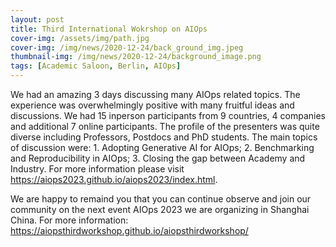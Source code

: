 ```yaml
---
layout: post
title: Third International Wokrshop on AIOps
cover-img: /assets/img/path.jpg
cover-img: /img/news/2020-12-24/back_ground_img.jpeg
thumbnail-img: /img/news/2020-12-24/background_image.png
tags: [Academic Saloon, Berlin, AIOps]
---
```



We had an amazing 3 days discussing many AIOps related topics. The experience was overwhelmingly positive with many fruitful ideas and discussions. We had 15 inperson participants from 9 countries, 4 companies and additional 7 online participants. The profile of the presenters was quite diverse including Professors, Postdocs and PhD students. 
The main topics of discussion were: 1. Adopting Generative AI for AIOps; 2. Benchmarking and Reproducibility in AIOps; 3. Closing the gap between Academy and Industry. For more information please visit https://aiops2023.github.io/aiops2023/index.html. 

We are happy to remaind you that you can continue observe and join our community on the next event AIOps 2023 we are organizing in Shanghai China. 
For more information: https://aiopsthirdworkshop.github.io/aiopsthirdworkshop/



